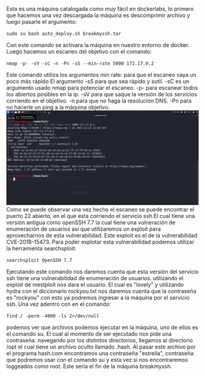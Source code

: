 Esta es una máquina catalogada como muy fácil en dockerlabs, lo primero que hacemos una vez descargada la máquina es descomprimir archivo y luego pasarle el argumento:
```
sudo su bash auto_deploy.sh breakmyssh.tar
```
Con este comando se activara la máquina en nuestro entorno de docker.
Luego hacemos un escaneo del objetivo con el comando:
```
nmap -p- -sV -sC -n -Pn -sS --min-rate 5000 172.17.0.2
```
Este comando utiliza los argumentos min rate: para que el escaneo vaya un poco más rápido El argumento -sS para que sea rápido y sutil. -sC es un argumento usado nmap para potenciar el escaneo. -p- para escanear todos los abiertos posibles en la ip. -sV para que saque la versión de los servicios corriendo en el objetivo. -n para que no haga la resolución DNS. -Pn para no hacerle un ping a la máquina objetivo.
![Escaneo inicial](escaneoBreakmyssh.png)
Como se puede observar una vez hecho el escaneo se puede encontrar el puerto 22 abierto, en el que esta corriendo el servicio ssh.El cual tiene una versión antigua como openSSH 7.7 la cual tiene una vulneración de enumeración de usuarios así que utilizaremos un exploit para aprovecharnos de esta vulnerabilidad. Este exploit es el de la vulnerabilidad CVE-2018-15473. 
Para poder explotar esta vulnerabilidad podemos utilizar la herramienta searchsploit:

```
searchsploit OpenSSH 7.7
```
Ejecutando este comando nos daremos cuenta que esta versión del servicio ssh tiene una vulnerabilidad de enumeración de usuarios. utilizando el exploit de mestploit nos dara el usuario. El cual es "lovely" y utilizando hydra con el diccionario rockyou.txt nos daremos cuenta que la contraseña es "rockyou" con esto ya podremos ingresar a la máquina por el servicio ssh.
Una vez adentro con en el comando:
```
find / -perm -4000 -ls 2>/dev/null
```
podemos ver que archivos podemos ejecutar en la máquina, uno de ellos es el comando su. El cual al momento de ser ejecutado nos pide una contraseña. navegando por los distintos directorios, llegamos al directorio /opt el cual tiene un archivo oculto llamado .hash. Al pasar este archivo por el programa hash.com encontramos una contraseña "estrella", contraseña que podremos usar con el comando su y esta vez si nos encontraremos loggeados como root. Este sería el fin de la máquina breakmyssh.
